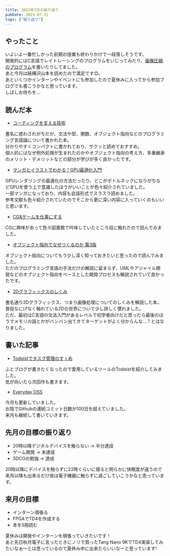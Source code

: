 ```yaml
---
title: 2023年7月の振り返り
pubDate: 2023-07-31
tags: ["振り返り"]
---
```


## やったこと

いよいよ一番忙しかった前期の授業も終わりかけで一段落しそうです。  
開発的にはC言語でレイトレーシングのプログラムをいじってみたり、[画像圧縮のプログラム](https://github.com/yashikota/rle)を書いたりしてました。  
あと今月は結構沢山本を読めたので満足です😊。  
あといくつかインターンやイベントにも参加したので夏休みに入ってから参加ブログでも書こうかなと思っています。  
しばしお待ちを…  

## 読んだ本

- [コーディングを支える技術](https://gihyo.jp/book/2013/978-4-7741-5654-5)

書名に惑わされがちだが、文法や型、関数、オブジェクト指向などのプログラミング言語論について書かれた本。  
分かりやすくコンパクトに書かれており、サクッと読めておすすめ。  
個人的にはなぜ例外処理が生まれたのかやオブジェクト指向の考え方、多重継承のメリット・デメリットなどの部分が学びが多く良かったです。  

- [マンガとイラストでわかる！GPU最適化入門](https://www.borndigital.co.jp/book/21154.html)

GPUレンダリングの最適化の方法だったり、どこがボトルネックになりがちなどGPUを使う上で意識したほうがいいことが色々紹介されていました。  
一部マンガになっており、内容も会話形式でスラスラ読めました。  
参考文献も色々紹介されていたのでそこから更に深い内容に入っていくのもいいと思います。  

- [CG&ゲームを仕事にする](https://books.mdn.co.jp/books/3213203020/)

CGに興味があって色々図書館で吟味していたところ目に触れたので読んでみました。  

- [オブジェクト指向でなぜつくるのか 第3版](https://bookplus.nikkei.com/atcl/catalog/21/S00180/)

オブジェクト指向についてもう少し深く知っておきたいと思ったので読んでみました。  
ただのプログラミング言語の手法だけの解説に留まらず、UMLやアジャイル開発などのオブジェクト指向をベースとした開発プロセスも解説されていて良かったです。  

- [2Dグラフィックスのしくみ](https://gihyo.jp/book/2015/978-4-7741-7558-4)

書名通り2Dグラフィックス、つまり画像処理についてのしくみを解説した本。  
普段なにげなく触れている2Dの世界について少し詳しく慣れました。  
ただ、最初はC言語の文法入門があるレベルで初学者向けだと思ったら最後のほうでメモリの話とかがバンバン出てきてターゲットがよく分からんな…？とはなりました。  

## 書いた記事

- [Todoistでタスク管理のすゝめ](https://yashikota.com/blog/todoist)

ふとブログが書きたくなったので愛用しているツールのTodoistを紹介してみました。  
気が向いたら次回作も書きます。  

- [Everyday OSS](https://yashikota.com/blog/oss)

今月も更新していました。  
お陰でGithubの連続コミット日数が100日を超えていました。  
来月も継続して書いていきます。  

## 先月の目標の振り返り

- 20時以降デジタルデバイスを触らない
    → 半分達成
- ゲーム開発
    → 未達成
- 3DCGの勉強
    → 達成

20時以降にデバイスを触らずに22時ぐらいに寝ると明らかに快眠度が違うので来月以降も出来るだけ夜は電子機器に触らずに過ごしていこうかなと思っています。  

## 来月の目標

- インターン頑張る
- FPGAでTD4を作成する
- 本を5冊読む

夏休みは開発やインターンを頑張っていきたいです！  
あと先日秋月電子に言ったときにノリで買ったTang Nano 9KでTD4実装してみたいなぁ～とは思っているので夏休み中に出来たらいいなーと思っています!  
